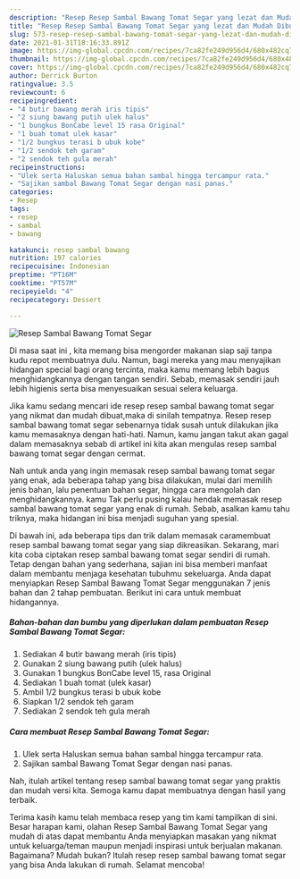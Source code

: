 ```yaml
---
description: "Resep Resep Sambal Bawang Tomat Segar yang lezat dan Mudah Dibuat"
title: "Resep Resep Sambal Bawang Tomat Segar yang lezat dan Mudah Dibuat"
slug: 573-resep-resep-sambal-bawang-tomat-segar-yang-lezat-dan-mudah-dibuat
date: 2021-01-31T18:16:33.891Z
image: https://img-global.cpcdn.com/recipes/7ca82fe249d956d4/680x482cq70/resep-sambal-bawang-tomat-segar-foto-resep-utama.jpg
thumbnail: https://img-global.cpcdn.com/recipes/7ca82fe249d956d4/680x482cq70/resep-sambal-bawang-tomat-segar-foto-resep-utama.jpg
cover: https://img-global.cpcdn.com/recipes/7ca82fe249d956d4/680x482cq70/resep-sambal-bawang-tomat-segar-foto-resep-utama.jpg
author: Derrick Burton
ratingvalue: 3.5
reviewcount: 6
recipeingredient:
- "4 butir bawang merah iris tipis"
- "2 siung bawang putih ulek halus"
- "1 bungkus BonCabe level 15 rasa Original"
- "1 buah tomat ulek kasar"
- "1/2 bungkus terasi b ubuk kobe"
- "1/2 sendok teh garam"
- "2 sendok teh gula merah"
recipeinstructions:
- "Ulek serta Haluskan semua bahan sambal hingga tercampur rata."
- "Sajikan sambal Bawang Tomat Segar dengan nasi panas."
categories:
- Resep
tags:
- resep
- sambal
- bawang

katakunci: resep sambal bawang 
nutrition: 197 calories
recipecuisine: Indonesian
preptime: "PT16M"
cooktime: "PT57M"
recipeyield: "4"
recipecategory: Dessert

---
```



![Resep Sambal Bawang Tomat Segar](https://img-global.cpcdn.com/recipes/7ca82fe249d956d4/680x482cq70/resep-sambal-bawang-tomat-segar-foto-resep-utama.jpg)

Di masa  saat ini , kita memang bisa mengorder makanan siap saji tanpa kudu repot membuatnya dulu. Namun, bagi mereka yang mau menyajikan hidangan special bagi orang tercinta, maka kamu memang lebih bagus menghidangkannya dengan tangan sendiri. Sebab, memasak sendiri jauh lebih higienis serta bisa menyesuaikan sesuai selera keluarga.

Jika kamu sedang mencari ide resep resep sambal bawang tomat segar yang nikmat dan mudah dibuat,maka di sinilah tempatnya. Resep resep sambal bawang tomat segar  sebenarnya tidak susah untuk dilakukan jika kamu memasaknya dengan hati-hati. Namun, kamu jangan takut akan gagal dalam memasaknya 
sebab di artikel ini kita akan mengulas resep sambal bawang tomat segar dengan cermat.  



Nah untuk anda yang ingin memasak resep sambal bawang tomat segar yang enak, ada beberapa tahap yang bisa dilakukan, mulai dari memilih jenis bahan, lalu penentuan bahan segar, hingga cara mengolah dan menghidangkannya. kamu Tak perlu pusing kalau hendak memasak resep sambal bawang tomat segar yang enak di rumah. Sebab, asalkan kamu  tahu triknya, maka hidangan ini bisa menjadi suguhan yang spesial.

Di bawah ini, ada beberapa tips dan trik dalam memasak caramembuat resep sambal bawang tomat segar yang siap dikreasikan. Sekarang, mari kita coba ciptakan resep sambal bawang tomat segar sendiri di rumah. Tetap dengan bahan yang sederhana, sajian ini bisa memberi manfaat dalam membantu menjaga kesehatan tubuhmu sekeluarga. Anda dapat menyiapkan Resep Sambal Bawang Tomat Segar menggunakan 7 jenis bahan dan 2 tahap pembuatan. Berikut ini cara untuk membuat hidangannya.

<!--inarticleads1-->

##### Bahan-bahan dan bumbu yang diperlukan dalam pembuatan Resep Sambal Bawang Tomat Segar:

1. Sediakan 4 butir bawang merah (iris tipis)
1. Gunakan 2 siung bawang putih (ulek halus)
1. Gunakan 1 bungkus BonCabe level 15, rasa Original
1. Sediakan 1 buah tomat (ulek kasar)
1. Ambil 1/2 bungkus terasi b ubuk kobe
1. Siapkan 1/2 sendok teh garam
1. Sediakan 2 sendok teh gula merah




<!--inarticleads2-->

##### Cara membuat Resep Sambal Bawang Tomat Segar:

1. Ulek serta Haluskan semua bahan sambal hingga tercampur rata.
1. Sajikan sambal Bawang Tomat Segar dengan nasi panas.




Nah, itulah artikel tentang  resep sambal bawang tomat segar  yang praktis dan mudah versi kita. Semoga kamu dapat membuatnya dengan hasil yang terbaik. 

Terima kasih kamu telah membaca resep yang tim kami tampilkan di sini. Besar harapan kami, olahan  Resep Sambal Bawang Tomat Segar yang mudah di atas dapat membantu Anda menyiapkan masakan yang nikmat untuk keluarga/teman maupun menjadi inspirasi untuk berjualan makanan. Bagaimana? Mudah bukan? Itulah resep resep sambal bawang tomat segar yang bisa Anda lakukan di rumah. Selamat mencoba!


